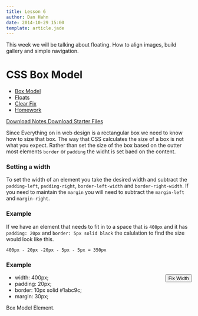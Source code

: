 ```yaml
---
title: Lesson 6
author: Dan Hahn
date: 2014-10-29 15:00
template: article.jade
---
```


This week we will be talking about floating.  How to align images, build gallery and simple navigation.

<span class="more"></span>

# CSS Box Model

* [Box Model]()
* [Floats](floats.html)
* [Clear Fix](clear-fix.html)
* [Homework](homework.html)

[Download Notes <i class="icon-download-alt icon-white"></i>](week6-notes.zip)
[Download Starter Files <i class="icon-download-alt icon-white"></i>](week6.zip)

Since Everything on in web design is a rectangular box we need to know how to size that box.  The way that CSS calculates the size of a box is not what you expect.  Rather than set the size of the box based on the outter most elements `border` or `padding` the widht is set baed on the content.

### Setting a width

To set the width of an element you take the desired width and subtract the `padding-left`, `padding-right`, `border-left-width` and `border-right-width`.  If you need to maintain the `margin` you will need to subtract the `margin-left` and `margin-right`.

### Example

If we have an element that needs to fit in to a space that is `400px` and it has `padding: 20px` and `border: 5px solid black` the calulation to find the size would look like this.

	400px - 20px -20px - 5px - 5px = 350px

### Example

<button id="fixWidth" class="btn" style="float: right;">Fix Width</button>

<ul id="cntrBoxModel" class="btn-group">
	<li class="btn" data-total="400" id="total">width: 400px;</li>
	<li class="btn" data-size="20">padding: 20px;</li>
	<li class="btn" data-size="10">border: 10px solid #1abc9c;</li>
	<li class="btn" data-size="30">margin: 30px;</li>
</ul>

<div id="displayBoxModel" class="box-container">
	<div class="box-model">
		Box Model Element.
	</div>
</div>

<script src="lesson-6.js"></script>